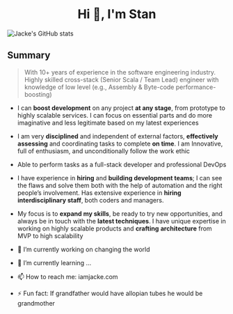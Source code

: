 <h1 align="center">Hi 👋, I'm Stan</h1>

![Jacke's GitHub stats](https://github-readme-stats.vercel.app/api?username=Jacke&show_icons=true&theme=noctis_minimus)

## Summary

> With 10+ years of experience in the software engineering industry. Highly skilled cross-stack (Senior Scala / Team Lead) engineer with knowledge of low level (e.g., Assembly & Byte-code performance-boosting)
> 
- I can **boost development** on any project **at any stage**, from prototype to highly scalable services. I can focus on essential parts and do more imaginative and less legitimate based on my latest experiences
- I am very **disciplined** and independent of external factors, **effectively assessing** and coordinating tasks to complete **on time**. I am Innovative, full of enthusiasm, and unconditionally follow the work ethic
- Able to perform tasks as a full-stack developer and professional DevOps
- I have experience in **hiring** and **building development teams**; I can see the flaws and solve them both with the help of automation and the right people’s involvement. Has extensive experience in **hiring interdisciplinary staff**, both coders and managers.
- My focus is to **expand my skills**, be ready to try new opportunities, and always be in touch with the **latest techniques**. I have unique expertise in working on highly scalable products and **crafting** **architecture** from MVP to high scalability

- 🔭 I’m currently working on changing the world
- 🌱 I’m currently learning ...
- 📫 How to reach me: iamjacke.com
- ⚡ Fun fact: If grandfather would have allopian tubes he would be grandmother


<!--
**Jacke/Jacke** is a ✨ _special_ ✨ repository because its `README.md` (this file) appears on your GitHub profile.
<h3 align="center">A passionate frontend developer from India</h3>

Затем возможные статьи в блоге
Рядом с этим Твиттер.
Создать мини меню оглавление, вынести социальное в крайнее правое, проекты крайнее левое. Все остальное по центру.
Какой-нибудь крутой логотип который генерируется автоматически. Связать это с каким-то скрверлессом
Добавить страницу по улучшения ридми в ноумен

- 🔭 I’m currently working on ...
- 🌱 I’m currently learning ...
- 👯 I’m looking to collaborate on ...
- 🤔 I’m looking for help with ...
- 💬 Ask me about ...
- 📫 How to reach me: ...
- 😄 Pronouns: ...
- ⚡ Fun fact: ...
-->
